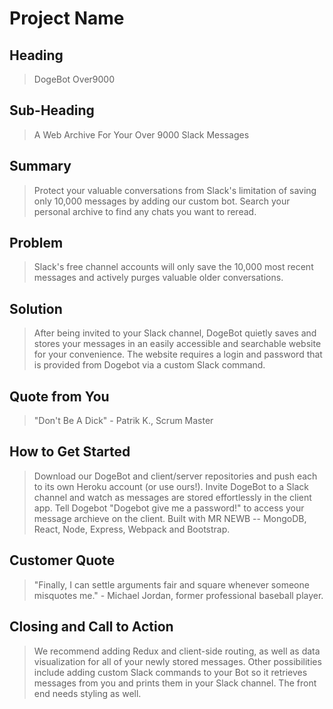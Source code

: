 # Project Name #

<!--
> This material was originally posted [here](http://www.quora.com/What-is-Amazons-approach-to-product-development-and-product-management). It is reproduced here for posterities sake.

There is an approach called "working backwards" that is widely used at Amazon. They work backwards from the customer, rather than starting with an idea for a product and trying to bolt customers onto it. While working backwards can be applied to any specific product decision, using this approach is especially important when developing new products or features.

For new initiatives a product manager typically starts by writing an internal press release announcing the finished product. The target audience for the press release is the new/updated product's customers, which can be retail customers or internal users of a tool or technology. Internal press releases are centered around the customer problem, how current solutions (internal or external) fail, and how the new product will blow away existing solutions.

If the benefits listed don't sound very interesting or exciting to customers, then perhaps they're not (and shouldn't be built). Instead, the product manager should keep iterating on the press release until they've come up with benefits that actually sound like benefits. Iterating on a press release is a lot less expensive than iterating on the product itself (and quicker!).

If the press release is more than a page and a half, it is probably too long. Keep it simple. 3-4 sentences for most paragraphs. Cut out the fat. Don't make it into a spec. You can accompany the press release with a FAQ that answers all of the other business or execution questions so the press release can stay focused on what the customer gets. My rule of thumb is that if the press release is hard to write, then the product is probably going to suck. Keep working at it until the outline for each paragraph flows.

Oh, and I also like to write press-releases in what I call "Oprah-speak" for mainstream consumer products. Imagine you're sitting on Oprah's couch and have just explained the product to her, and then you listen as she explains it to her audience. That's "Oprah-speak", not "Geek-speak".

Once the project moves into development, the press release can be used as a touchstone; a guiding light. The product team can ask themselves, "Are we building what is in the press release?" If they find they're spending time building things that aren't in the press release (overbuilding), they need to ask themselves why. This keeps product development focused on achieving the customer benefits and not building extraneous stuff that takes longer to build, takes resources to maintain, and doesn't provide real customer benefit (at least not enough to warrant inclusion in the press release).
 -->

## Heading ##
  > DogeBot Over9000

## Sub-Heading ##
  > A Web Archive For Your Over 9000 Slack Messages

## Summary ##
  > Protect your valuable conversations from Slack's limitation of saving only 10,000 messages by adding our custom bot. Search your personal archive to find any chats you want to reread.

## Problem ##
  > Slack's free channel accounts will only save the 10,000 most recent messages and actively purges valuable older conversations.

## Solution ##
  > After being invited to your Slack channel, DogeBot quietly saves and stores your messages in an easily accessible and searchable website for your convenience. The website requires a login and password that is provided from Dogebot via a custom Slack command.

## Quote from You ##
  > "Don't Be A Dick" - Patrik K., Scrum Master

## How to Get Started ##
  > Download our DogeBot and client/server repositories and push each to its own Heroku account (or use ours!). Invite DogeBot to a Slack channel and watch as messages are stored effortlessly in the client app. Tell Dogebot "Dogebot give me a password!" to access your message archieve on the client. Built with MR NEWB -- MongoDB, React, Node, Express, Webpack and Bootstrap.

## Customer Quote ##
  > "Finally, I can settle arguments fair and square whenever someone misquotes me." - Michael Jordan, former professional baseball player.

## Closing and Call to Action ##
  > We recommend adding Redux and client-side routing, as well as data visualization for all of your newly stored messages. Other possibilities include adding custom Slack commands to your Bot so it retrieves messages from you and prints them in your Slack channel. The front end needs styling as well.
